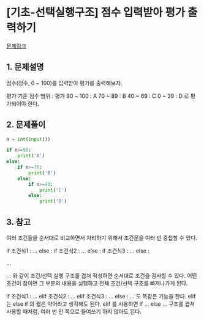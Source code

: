 # [기초-선택실행구조] 점수 입력받아 평가 출력하기

[문제링크](https://codeup.kr/problem.php?id=6068)



## 1. 문제설명

점수(정수, 0 ~ 100)를 입력받아 평가를 출력해보자.

평가 기준
점수 범위 : 평가
 90 ~ 100 : A
 70 ~  89 : B
 40 ~  69 : C
  0 ~  39 : D
로 평가되어야 한다.




## 2. 문제풀이

```python
n = int(input())

if n>=90:
    print('A')
else:
    if n>=70:
        print('B')
    else:
        if n>=40:
            print('C')
        else:
            print('D')

```



## 3. 참고

여러 조건들을 순서대로 비교하면서 처리하기 위해서 조건문을 여러 번 중첩할 수 있다.

if 조건식1 :
 ...
else :
 if 조건식2 :
  ...
 else :
  if 조건식3 :
   ...
  else :

   ...

...
와 같이 조건/선택 실행 구조를 겹쳐 작성하면 순서대로 조건을 검사할 수 있다.
어떤 조건이 참이면 그 부분의 내용을 실행하고 전체 조건/선택 구조를 빠져나가게 된다.

if 조건식1 : 
 ... 
elif 조건식2 : 
 ... 
elif 조건식3 : 
 ... 
else : 
 ...
도 똑같은 기능을 한다. elif는 else if 의 짧은 약어라고 생각해도 된다.
elif 를 사용하면 if ... else ... 구조를 겹쳐 사용할 때처럼, 여러 번 안 쪽으로 들여쓰기 하지 않아도 된다.

